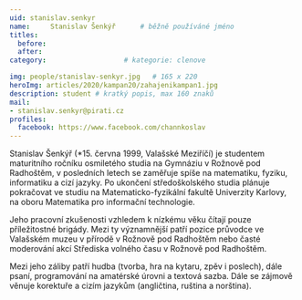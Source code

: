 ```yaml
---
uid: stanislav.senkyr
name:     Stanislav Šenkýř  	# běžně používáné jméno
titles:
  before: 
  after:
category:                   # kategorie: clenove

img: people/stanislav-senkyr.jpg   # 165 x 220
heroImg: articles/2020/kampan20/zahajenikampan1.jpg
description: student # kratký popis, max 160 znaků
mail:
- stanislav.senkyr@pirati.cz
profiles:
  facebook: https://www.facebook.com/channkoslav
---
```


Stanislav Šenkýř (*15. června 1999, Valašské Meziříčí) je studentem maturitního ročníku osmiletého studia na Gymnáziu v Rožnově pod Radhoštěm, v posledních letech se zaměřuje spíše na matematiku, fyziku, informatiku a cizí jazyky. Po ukončení středoškolského studia plánuje pokračovat ve studiu na Matematicko-fyzikální fakultě Univerzity Karlovy, na oboru Matematika pro informační technologie.

Jeho pracovní zkušenosti vzhledem k nízkému věku čítají pouze příležitostné brigády. Mezi ty významnější patří pozice průvodce ve Valašském muzeu v přírodě v Rožnově pod Radhoštěm nebo časté moderování akcí Střediska volného času v Rožnově pod Radhoštěm.

Mezi jeho záliby patří hudba (tvorba, hra na kytaru, zpěv i poslech), dále psaní, programování na amatérské úrovni a textová sazba. Dále se zájmově věnuje korektuře a cizím jazykům (angličtina, ruština a norština).
